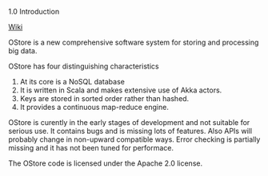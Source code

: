 1.0 Introduction

[Wiki](wiki/Home)

OStore is a new comprehensive software system for 
storing and processing big data.

OStore has four distinguishing characteristics
   1. At its core is a NoSQL database
   2. It is written in Scala and makes extensive use of Akka 
      actors.
   3. Keys are stored in sorted order rather than hashed.
   4. It provides a continuous map-reduce engine.

OStore is curently in the early stages of development and not
suitable for serious use. It contains bugs and is missing lots
of features. Also APIs will probably change in
non-upward compatible ways. Error checking is partially missing
and it has not been tuned for performace.

The OStore code is licensed under the Apache 2.0 license.
